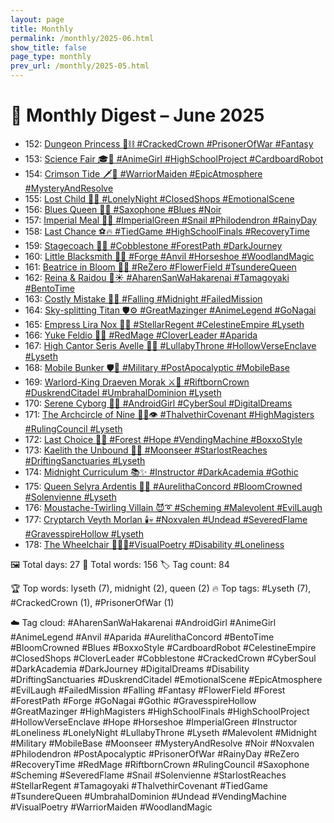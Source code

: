 ```yaml
---
layout: page
title: Monthly
permalink: /monthly/2025-06.html
show_title: false
page_type: monthly
prev_url: /monthly/2025-05.html
---
```


# 📅 Monthly Digest – June 2025

- 152: [Dungeon Princess 👑⛓️ #CrackedCrown #PrisonerOfWar #Fantasy](https://x.com/Trevorion/status/1929081485744566751)
- 153: [Science Fair 🎓🤖 #AnimeGirl #HighSchoolProject #CardboardRobot](https://x.com/Trevorion/status/1929583025253146752)
- 154: [Crimson Tide 🗡️🌅 #WarriorMaiden #EpicAtmosphere #MysteryAndResolve](https://x.com/Trevorion/status/1929904572597735643)
- 155: [Lost Child 🌃🧸 #LonelyNight #ClosedShops #EmotionalScene](https://x.com/Trevorion/status/1930174817245724845)
- 156: [Blues Queen 🎷💙 #Saxophone #Blues #Noir](https://x.com/Trevorion/status/1930709267126124773)
- 157: [Imperial Meal 🐌🥬 #ImperialGreen #Snail #Philodendron #RainyDay](https://x.com/Trevorion/status/1931095967240982754)
- 158: [Last Chance ⚽🔥 #TiedGame #HighSchoolFinals #RecoveryTime](https://x.com/Trevorion/status/1931387475211014343)
- 159: [Stagecoach 🐎🧳 #Cobblestone #ForestPath #DarkJourney](https://x.com/Trevorion/status/1931799271935824038)
- 160: [Little Blacksmith 🦊🔥 #Forge #Anvil #Horseshoe #WoodlandMagic](https://x.com/Trevorion/status/1932108151526199618)
- 161: [Beatrice in Bloom 🌸🦋 #ReZero #FlowerField #TsundereQueen](https://x.com/Trevorion/status/1932491631670014313)
- 162: [Reina & Raidou 🍱☀️ #AharenSanWaHakarenai #Tamagoyaki #BentoTime](https://x.com/Trevorion/status/1932911603218870345)
- 163: [Costly Mistake 🖤🌙 #Falling #Midnight #FailedMission](https://x.com/Trevorion/status/1933249038423351697)
- 164: [Sky-splitting Titan 🛡️⚙️ #GreatMazinger #AnimeLegend #GoNagai](https://x.com/Trevorion/status/1933452970886107248)
- 165: [Empress Lira Nox 🌌👑 #StellarRegent #CelestineEmpire #Lyseth](https://x.com/Trevorion/status/1933930663884828964)
- 166: [Yuke Feldio 🧙🍀 #RedMage #CloverLeader #Aparida](https://x.com/Trevorion/status/1934287936981279103)
- 167: [High Cantor Seris Avelle 🎼✨ #LullabyThrone #HollowVerseEnclave #Lyseth](https://x.com/Trevorion/status/1934649457569648700)
- 168: [Mobile Bunker 🛡️🚛 #Military #PostApocalyptic #MobileBase](https://x.com/Trevorion/status/1935034094410170523)
- 169: [Warlord-King Draeven Morak ⚔️👑 #RiftbornCrown #DuskrendCitadel #UmbrahalDominion #Lyseth](https://x.com/Trevorion/status/1935446903585653147)
- 170: [Serene Cyborg 🤖💭 #AndroidGirl #CyberSoul #DigitalDreams](https://x.com/Trevorion/status/1935583019475071166)
- 171: [The Archcircle of Nine 🧙‍♀️👁️ #ThalvethirCovenant #HighMagisters #RulingCouncil #Lyseth](https://x.com/Trevorion/status/1935986969953419749)
- 172: [Last Choice 🥫✨ #Forest #Hope #VendingMachine #BoxxoStyle](https://x.com/Trevorion/status/1936407332339974494)
- 173: [Kaelith the Unbound 🌌📿 #Moonseer #StarlostReaches #DriftingSanctuaries #Lyseth](https://x.com/Trevorion/status/1936707440478728503)
- 174: [Midnight Curriculum 📚✨ #Instructor #DarkAcademia #Gothic](https://x.com/Trevorion/status/1937250426891509992)
- 175: [Queen Selyra Ardentis 👑🪷 #AurelithaConcord #BloomCrowned #Solenvienne #Lyseth](https://x.com/Trevorion/status/1937509320507425012)
- 176: [Moustache-Twirling Villain 😈➰ #Scheming #Malevolent #EvilLaugh](https://x.com/Trevorion/status/1937799830593753547)
- 177: [Cryptarch Veyth Morlan 🕯️💀 #Noxvalen #Undead #SeveredFlame #GravesspireHollow #Lyseth](https://x.com/Trevorion/status/1938303569225990527)
- 178: [The Wheelchair 🧑‍🦽🫥#VisualPoetry #Disability #Loneliness](https://x.com/Trevorion/status/1938642485116367028)

🖼️ Total days: 27 📜 Total words: 156 🏷️ Tag count: 84

🏆 Top words: lyseth (7), midnight (2), queen (2)
🔥 Top tags: #Lyseth (7), #CrackedCrown (1), #PrisonerOfWar (1)

☁️ Tag cloud: 
#AharenSanWaHakarenai #AndroidGirl #AnimeGirl #AnimeLegend #Anvil #Aparida #AurelithaConcord #BentoTime #BloomCrowned #Blues #BoxxoStyle #CardboardRobot #CelestineEmpire #ClosedShops #CloverLeader #Cobblestone #CrackedCrown #CyberSoul #DarkAcademia #DarkJourney #DigitalDreams #Disability #DriftingSanctuaries #DuskrendCitadel #EmotionalScene #EpicAtmosphere #EvilLaugh #FailedMission #Falling #Fantasy #FlowerField #Forest #ForestPath #Forge #GoNagai #Gothic #GravesspireHollow #GreatMazinger #HighMagisters #HighSchoolFinals #HighSchoolProject #HollowVerseEnclave #Hope #Horseshoe #ImperialGreen #Instructor #Loneliness #LonelyNight #LullabyThrone #Lyseth #Malevolent #Midnight #Military #MobileBase #Moonseer #MysteryAndResolve #Noir #Noxvalen #Philodendron #PostApocalyptic #PrisonerOfWar #RainyDay #ReZero #RecoveryTime #RedMage #RiftbornCrown #RulingCouncil #Saxophone #Scheming #SeveredFlame #Snail #Solenvienne #StarlostReaches #StellarRegent #Tamagoyaki #ThalvethirCovenant #TiedGame #TsundereQueen #UmbrahalDominion #Undead #VendingMachine #VisualPoetry #WarriorMaiden #WoodlandMagic

